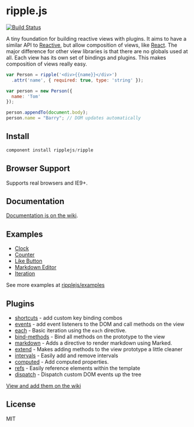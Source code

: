 # ripple.js

[![Build Status](https://travis-ci.org/ripplejs/ripple.svg?branch=master)](https://travis-ci.org/ripplejs/ripple)

A tiny foundation for building reactive views with plugins. It aims to have a similar API to [Reactive](https://github.com/component/reactive), but allow composition of views, like [React](http://facebook.github.io/react/).
The major difference for other view libraries is that there are no globals used at all. Each view has its own set of bindings and plugins. This
makes composition of views really easy.

```js
var Person = ripple('<div>{{name}}</div>')
  .attr('name', { required: true, type: 'string' });

var person = new Person({
  name: 'Tom'
});

person.appendTo(document.body);
person.name = "Barry"; // DOM updates automatically
```

## Install

```js
component install ripplejs/ripple
```

## Browser Support

Supports real browsers and IE9+.

## Documentation

[Documentation is on the wiki](https://github.com/ripplejs/ripple/wiki).

## Examples

* [Clock](http://jsfiddle.net/chrisbuttery/QnHPj/3/)
* [Counter](http://jsfiddle.net/anthonyshort/ybq9Q/light/)
* [Like Button](http://jsfiddle.net/anthonyshort/ZA2gQ/6/light/)
* [Markdown Editor](http://jsfiddle.net/anthonyshort/QGK3r/light/)
* [Iteration](http://jsfiddle.net/chrisbuttery/4j5ZD/1/light/)

See more examples at [ripplejs/examples](https://github.com/ripplejs/examples)

## Plugins

* [shortcuts](https://github.com/ripplejs/shortcuts) - add custom key binding combos
* [events](https://github.com/ripplejs/events) - add event listeners to the DOM and call methods on the view
* [each](https://github.com/ripplejs/each) - Basic iteration using the `each` directive.
* [bind-methods](https://github.com/ripplejs/bind-methods) - Bind all methods on the prototype to the view
* [markdown](https://github.com/ripplejs/markdown) - Adds a directive to render markdown using Marked.
* [extend](https://github.com/ripplejs/extend) - Makes adding methods to the view prototype a little cleaner
* [intervals](https://github.com/ripplejs/intervals) - Easily add and remove intervals
* [computed](https://github.com/ripplejs/computed) - Add computed properties.
* [refs](https://github.com/ripplejs/refs) - Easily reference elements within the template
* [dispatch](https://github.com/ripplejs/dispatch) - Dispatch custom DOM events up the tree

[View and add them on the wiki](https://github.com/ripplejs/ripple/wiki/Plugins)


## License

MIT
